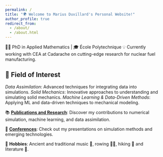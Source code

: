 ```yaml
---
permalink: /
title: "🌍 Welcome to Marius Duvillard's Personal Website!"
author_profile: true
redirect_from: 
  - /about/
  - /about.html
---
```


👨‍🎓 PhD in Applied Mathematics | 🎓 École Polytechnique
💡 Currently working with CEA at Cadarache on cutting-edge research for nuclear fuel manufacturing.

## 🔬 Field of Interest

*Data Assimilation*: Advanced techniques for integrating data into simulations.
*Solid Mechanics*: Innovative approaches to understanding and simulating solid mechanics.
*Machine Learning & Data-Driven Methods*: Applying ML and data-driven techniques to mechanical modeling.


📚 [**Publications and Research**](publications/): Discover my contributions to numerical simulation, machine learning, and data assimilation.

🎤 [**Conferences**](talks/): Check out my presentations on simulation methods and emerging technologies.

🎵 **Hobbies**: Ancient and traditional music 🎼, rowing 🚣‍♂️, hiking 🌄 and literature 📖.

